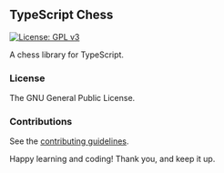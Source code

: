 ## TypeScript Chess

[![License: GPL v3](https://img.shields.io/badge/License-GPL%20v3-blue.svg)](https://www.gnu.org/licenses/gpl-3.0)

A chess library for TypeScript.

### License

The GNU General Public License.

### Contributions

See the [contributing guidelines](https://github.com/chesslablab/php-chess/blob/master/CONTRIBUTING.md).

Happy learning and coding! Thank you, and keep it up.
